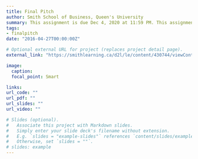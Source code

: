 ```yaml
---
title: Final Pitch
author: Smith School of Business, Queen's University 
summary: This assignment is due Dec 4, 2020 at 11:59 PM. This assignment is worth 30% of your final grade and is to be completed in groups. The final report must be submitted on D2L.
tags:
- finalpitch
date: "2016-04-27T00:00:00Z"

# Optional external URL for project (replaces project detail page).
external_link: "https://smithlearning.ca/d2l/le/content/430744/viewContent/2668267/View"

image:
  caption: 
  focal_point: Smart

links:
url_code: ""
url_pdf: ""
url_slides: ""
url_video: ""

# Slides (optional).
#   Associate this project with Markdown slides.
#   Simply enter your slide deck's filename without extension.
#   E.g. `slides = "example-slides"` references `content/slides/example-slides.md`.
#   Otherwise, set `slides = ""`.
# slides: example
---
```


